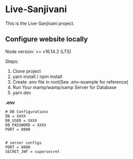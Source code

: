 # Live-Sanjivani

This is the Live-Sanjivani project.

## Configure website locally

Node version: >= v16.14.2 (LTS)

Steps:

1. Clone project
2. yarn install / npm install
3. Create .env file in root(See .env-example for reference)
4. Run Your mamp/wamp/xamp Server for Database
5. yarn dev

**.env**

```
# DB Configurations
DB = XXXX
DB_USER = XXXX
DB_PASSWORD = XXXX
PORT = 0000


# server configs
PORT = 0000
SECRET_JWT = supersecret
```
